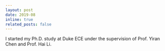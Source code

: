 ```yaml
---
layout: post
date: 2019-08
inline: true
related_posts: false
---
```


I started my Ph.D. study at Duke ECE under the supervision of Prof. Yiran Chen and Prof. Hai Li.
